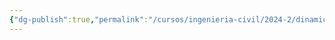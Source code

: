```yaml
---
{"dg-publish":true,"permalink":"/cursos/ingenieria-civil/2024-2/dinamica-fis-1514/1-cinematica-de-particulas/1-cinematica-de-particulas/","tags":["ExFIS1514"]}
---
```


